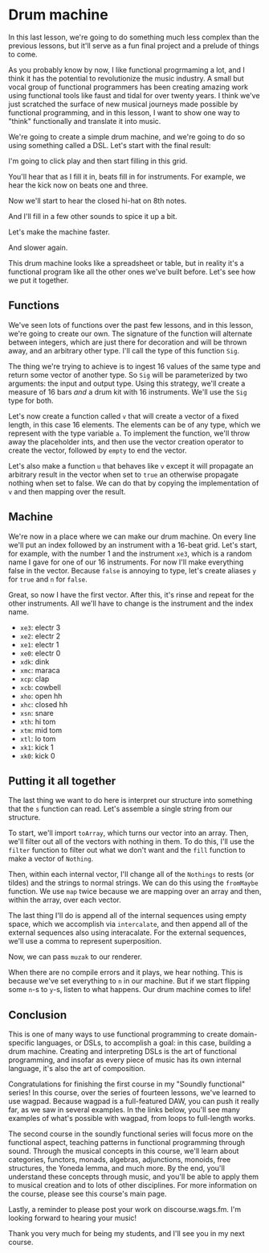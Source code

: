 # Drum machine

In this last lesson, we're going to do something much less complex than the previous lessons, but it'll serve as a fun final project and a prelude of things to come.

As you probably know by now, I like functional progrmaming a lot, and I think it has the potential to revolutionize the music industry. A small but vocal group of functional programmers has been creating amazing work using functional tools like faust and tidal for over twenty years. I think we've just scratched the surface of new musical journeys made possible by functional programming, and in this lesson, I want to show one way to "think" functionally and translate it into music.

We're going to create a simple drum machine, and we're going to do so using something called a DSL. Let's start with the final result:

I'm going to click play and then start filling in this grid.

You'll hear that as I fill it in, beats fill in for instruments. For example, we hear the kick now on beats one and three.

Now we'll start to hear the closed hi-hat on 8th notes.

And I'll fill in a few other sounds to spice it up a bit.

Let's make the machine faster.

And slower again.

This drum machine looks like a spreadsheet or table, but in reality it's a functional program like all the other ones we've built before. Let's see how we put it together.

## Functions

We've seen lots of functions over the past few lessons, and in this lesson, we're going to create our own. The signature of the function will alternate between integers, which are just there for decoration and will be thrown away, and an arbitrary other type. I'll call the type of this function `Sig`.

The thing we're trying to achieve is to ingest 16 values of the same type and return some vector of another type. So `Sig` will be parameterized by two arguments: the input and output type. Using this strategy, we'll create a measure of 16 bars _and_ a drum kit with 16 instruments. We'll use the `Sig` type for both.

Let's now create a function called `v` that will create a vector of a fixed length, in this case 16 elements. The elements can be of any type, which we represent with the type variable `a`. To implement the function, we'll throw away the placeholder ints, and then use the vector creation operator to create the vector, followed by `empty` to end the vector.

Let's also make a function `u` that behaves like `v` except it will propagate an arbitrary result in the vector when set to `true` an otherwise propagate nothing when set to false. We can do that by copying the implementation of `v` and then mapping over the result.

## Machine

We're now in a place where we can make our drum machine. On every line we'll put an index followed by an instrument with a 16-beat grid. Let's start, for example, with the number 1 and the instrument `xe3`, which is a random name I gave for one of our 16 instruments. For now I'll make everything false in the vector. Because `false` is annoying to type, let's create aliases `y` for `true` and `n` for `false`.

Great, so now I have the first vector. After this, it's rinse and repeat for the other instruments. All we'll have to change is the instrument and the index name.

- `xe3`: electr 3
- `xe2`: electr 2
- `xe1`: electr 1 
- `xe0`: electr 0
- `xdk`: dink
- `xmc`: maraca
- `xcp`: clap
- `xcb`: cowbell
- `xho`: open hh
- `xhc`: closed hh
- `xsn`: snare
- `xth`: hi tom
- `xtm`: mid tom
- `xtl`: lo tom
- `xk1`: kick 1
- `xk0`: kick 0

## Putting it all together

The last thing we want to do here is interpret our structure into something that the `s` function can read. Let's assemble a single string from our structure.

To start, we'll import `toArray`, which turns our vector into an array.
Then, we'll filter out all of the vectors with nothing in them. To do this, I'll use the `filter` function to filter out what we don't want and the `fill` function to make a vector of `Nothing`.

Then, within each internal vector, I'll change all of the `Nothings` to rests (or tildes) and the strings to normal strings. We can do this using the `fromMaybe` function. We use `map` twice because we are mapping over an array and then, within the array, over each vector.

The last thing I'll do is append all of the internal sequences using empty space, which we accomplish via `intercalate`, and then append all of the external sequences also using interacalate. For the external sequences, we'll use a comma to represent superposition.

Now, we can pass `muzak` to our renderer.

When there are no compile errors and it plays, we hear nothing. This is because we've set everything to `n` in our machine. But if we start flipping some `n`-s to `y`-s, listen to what happens. Our drum machine comes to life!

## Conclusion

This is one of many ways to use functional programming to create domain-specific languages, or DSLs, to accomplish a goal: in this case, building a drum machine. Creating and interpreting DSLs is the art of functional programming, and insofar as every piece of music has its own internal language, it's also the art of composition.

Congratulations for finishing the first course in my "Soundly functional" series! In this course, over the series of fourteen lessons, we've learned to use wagpad. Because wagpad is a full-featured DAW, you can push it really far, as we saw in several examples. In the links below, you'll see many examples of what's possible with wagpad, from loops to full-length works.

The second course in the soundly functional series will focus more on the functional aspect, teaching patterns in functional programming through sound. Through the musical concepts in this course, we'll learn about categories, functors, monads, algebras, adjunctions, monoids, free structures, the Yoneda lemma, and much more. By the end, you'll understand these concepts through music, and you'll be able to apply them to musical creation and to lots of other disciplines. For more information on the course, please see this course's main page.

Lastly, a reminder to please post your work on discourse.wags.fm. I'm looking forward to hearing your music!

Thank you very much for being my students, and I'll see you in my next course.
